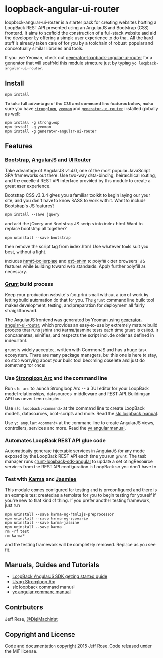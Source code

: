 # loopback-angular-ui-router

loopback-angular-ui-router is a starter pack for creating websites hosting a LoopBack REST API presented using an AngularJS and Bootstrap (CSS) frontend. It aims to scaffold the construction of a full-stack website and aid the developer by offering a simple user experience to do that. All the hard stuff is already taken care of for you by a toolchain of robust, popular and conceptually similar libraries and tools.

If you use Yeoman, check out [generator-loopback-angular-ui-router](https://github.com/DigitalMachinist/generator-loopback-angular-ui-router) for a generator that will scaffold this module structure just by typing ```yo loopback-angular-ui-router```.

## Install

```
npm install
```

To take full advantage of the GUI and command line features below, make sure you have [```strongloop```](https://www.npmjs.com/package/strongloop), [```yeoman```](https://www.npmjs.com/package/yeoman) and [```generator-ui-router```](https://www.npmjs.com/package/generator-angular-ui-router) installed globally as well:

```
npm install -g strongloop
npm install -g yeoman
npm install -g generator-angular-ui-router
```

## Features

### [Bootstrap](http://getbootstrap.com/), [AngularJS](https://angularjs.org/) and [UI Router](http://angular-ui.github.io/ui-router/)

Take advantage of AngularJS v1.4.0, one of the most popular JavaScript SPA frameworks out there. Use two-way data-binding, heirarchical routing, and the excellent REST API interface provided by this module to create a great user experience. 

Bootstrap CSS v3.3.4 gives you a familiar toolkit to begin laying our your site, and you don't have to know SASS to work with it. Want to include Bootstrap's JS features? 

```
npm install --save jquery
``` 

and add the jQuery and Bootstrap JS scripts into index.html. Want to replace bootstrap all together? 

```
npm uninstall --save bootstrap
``` 

then remove the script tag from index.html. Use whatever tools suit you best, without a fight.

Includes [html5-boilerplate](https://github.com/h5bp/html5-boilerplate) and [es5-shim](https://github.com/es-shims/es5-shim) to polyfill older browsers' JS features while building toward web standards. Apply further polyfill as necessary.

### [Grunt](http://gruntjs.com/) build process

Keep your production website's footprint small without a ton of work by letting build automation do that for you. The ```grunt``` command line build tool makes development, testing, and preparation for deployment all fairly straightforward.

The AngularJS frontend was generated by Yeoman using [generator-angular-ui-router](https://github.com/iamblue/generator-angular-ui-router), which provides an easy-to-use by extremely mature build process that runs jshint and karma/jasmine tests each time ```grunt``` is called. It concatenates, minifies, and respects the script include order as defined in index.html.

```grunt``` is widely accepted, written with CommonJS and has a huge task ecosystem. There are many package managers, but this one is here to stay, so stop worrying about your build tool becoming obselete and just do something for once!

### Use [Strongloop Arc](http://docs.strongloop.com/display/APIS/Using+Arc) and the command line 

Run ```slc arc``` to launch Strongloop Arc -- a GUI editor for your LoopBack model relationships, datasources, middleware and REST API. Building an API has never been simpler.

Use ```slc loopback:<command>``` at the command line to create LoopBack models, datasources, boot-scripts and more. Read the [slc loopback manual](http://docs.strongloop.com/pages/releaseview.action?pageId=3836281).

Use ```yo angular:<command>``` at the command line to create AngularJS views, controllers, services and more. Read the [yo angular manual](https://github.com/yeoman/generator-angular).

### Automates LoopBack REST API glue code

Automatically generate injectable services in AngularJS for any model exposed by the LoopBack REST API each time you run ```grunt```. The task manager runs [grunt-loopback-sdk-angular](https://github.com/strongloop/grunt-loopback-sdk-angular) to update a set of ngResource services from the REST API configuration in LoopBack so you don't have to.

### Test with [Karma](http://karma-runner.github.io/0.12/index.html) and [Jasmine](http://jasmine.github.io/2.0/introduction.html)

This module comes configured for testing and is preconfigured and there is an example test created as a template for you to begin testing for youself if you're new to that kind of thing. If you prefer another testing framework, just run 

```
npm uninstall --save karma-ng-html2js-preprocessor
npm uninstall --save karma-ng-scenario
npm uninstall --save karma-jasmine
npm uninstall --save karma
rm -rf test
rm karma*
```

and the testing framework will be completely removed. Replace as you see fit.

## Manuals, Guides and Tutorials

- [LoopBack AngularJS SDK getting started guide](http://docs.strongloop.com/display/public/LB/AngularJS+JavaScript+SDK)
- [Using Strongloop Arc](http://docs.strongloop.com/display/APIS/Using+Arc)
- [slc loopback command manual](http://docs.strongloop.com/pages/releaseview.action?pageId=3836281)
- [yo angular command manual](https://github.com/yeoman/generator-angular)

## Contrbutors

Jeff Rose, [@DigiMachinist](https://twitter.com/digimachinist)

## Copyright and License

Code and documentation copyright 2015 Jeff Rose. Code released under the MIT license.